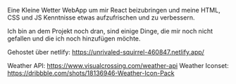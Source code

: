 
Eine Kleine Wetter WebApp um mir React beizubringen und meine HTML, CSS und JS Kenntnisse etwas aufzufrischen und zu verbessern.

Ich bin an dem Projekt noch dran, sind einige Dinge, die mir noch nicht gefallen und die ich noch hinzufügen möchte.


Gehostet über netlify: https://unrivaled-squirrel-460847.netlify.app/


Weather API: https://www.visualcrossing.com/weather-api
Weather Iconset: https://dribbble.com/shots/18136946-Weather-Icon-Pack
